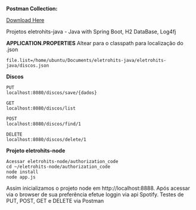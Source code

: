 **Postman Collection:**

[Download Here](https://www.getpostman.com/collections/9bff005bc9a274782b2b)


Projetos eletrohits-java - Java with Spring Boot, H2 DataBase, Log4fj

**APPLICATION.PROPERTIES**
Altear para o classpath para localização do .json
```
file.list=/home/ubuntu/Documents/eletrohits-java/eletrohits-java/discos.json
```

**Discos**
```
PUT
localhost:8080/discos/save/{dados}
```
```
GET
localhost:8080/discos/list
```
```
POST
localhost:8080/discos/find/1
```
```
DELETE
localhost:8080/discos/delete/1
```

**Projeto eletrohits-node**
```
Acessar eletrohits-node/authorization_code
cd ~/eletrohits-node/authorization_code
node install
node app.js
```
Assim inicializamos o projeto node em http://localhost:8888.
Após acessar via o browser de sua preferência efetue loggin via api Spotify.
Testes de PUT, POST, GET e DELETE via Postman


